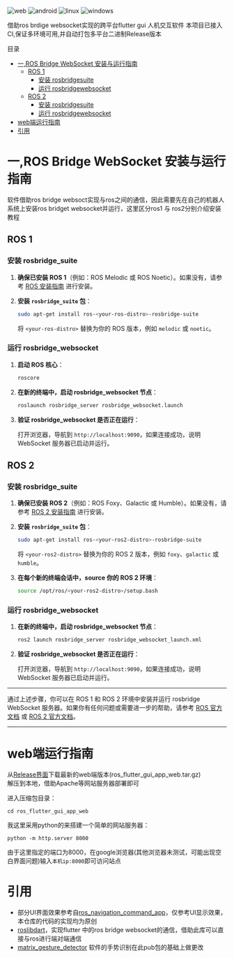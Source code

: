 
![web](https://github.com/chengyangkj/ROS_Flutter_Gui_App/actions/workflows/web_build.yaml/badge.svg)
![android](https://github.com/chengyangkj/ROS_Flutter_Gui_App/actions/workflows/android_build.yaml/badge.svg)
![linux](https://github.com/chengyangkj/ROS_Flutter_Gui_App/actions/workflows/linux_build.yaml/badge.svg)
![windows](https://github.com/chengyangkj/ROS_Flutter_Gui_App/actions/workflows/windows_build.yaml/badge.svg)

借助ros brdige websocket实现的跨平台flutter gui 人机交互软件
本项目已接入CI,保证多环境可用,并自动打包多平台二进制Release版本

目录 
<!-- TOC -->

- [一,ROS Bridge WebSocket 安装与运行指南](#一ros-bridge-websocket-安装与运行指南)
    - [ROS 1](#ros-1)
        - [安装 rosbridgesuite](#安装-rosbridgesuite)
        - [运行 rosbridgewebsocket](#运行-rosbridgewebsocket)
    - [ROS 2](#ros-2)
        - [安装 rosbridgesuite](#安装-rosbridgesuite)
        - [运行 rosbridgewebsocket](#运行-rosbridgewebsocket)
- [web端运行指南](#web端运行指南)
- [引用](#引用)

<!-- /TOC -->


# 一,ROS Bridge WebSocket 安装与运行指南

软件借助ros bridge websoct实现与ros之间的通信，因此需要先在自己的机器人系统上安装ros bridget websocket并运行，这里区分ros1 与 ros2分别介绍安装教程

## ROS 1

### 安装 rosbridge_suite

1. **确保已安装 ROS 1**（例如：ROS Melodic 或 ROS Noetic）。如果没有，请参考 [ROS 安装指南](http://wiki.ros.org/ROS/Installation) 进行安装。

2. **安装 `rosbridge_suite` 包**：

   ```bash
   sudo apt-get install ros-<your-ros-distro>-rosbridge-suite
   ```

   将 `<your-ros-distro>` 替换为你的 ROS 版本，例如 `melodic` 或 `noetic`。

### 运行 rosbridge_websocket

1. **启动 ROS 核心**：

   ```bash
   roscore
   ```

2. **在新的终端中，启动 rosbridge_websocket 节点**：

   ```bash
   roslaunch rosbridge_server rosbridge_websocket.launch
   ```

3. **验证 rosbridge_websocket 是否正在运行**：

   打开浏览器，导航到 `http://localhost:9090`，如果连接成功，说明 WebSocket 服务器已启动并运行。

## ROS 2

### 安装 rosbridge_suite

1. **确保已安装 ROS 2**（例如：ROS Foxy、Galactic 或 Humble）。如果没有，请参考 [ROS 2 安装指南](https://docs.ros.org/en/foxy/Installation.html) 进行安装。

2. **安装 `rosbridge_suite` 包**：

   ```bash
   sudo apt-get install ros-<your-ros2-distro>-rosbridge-suite
   ```

   将 `<your-ros2-distro>` 替换为你的 ROS 2 版本，例如 `foxy`、`galactic` 或 `humble`。

3. **在每个新的终端会话中，source 你的 ROS 2 环境**：

   ```bash
   source /opt/ros/<your-ros2-distro>/setup.bash
   ```

### 运行 rosbridge_websocket

1. **在新的终端中，启动 rosbridge_websocket 节点**：

   ```bash
   ros2 launch rosbridge_server rosbridge_websocket_launch.xml
   ```

2. **验证 rosbridge_websocket 是否正在运行**：

   打开浏览器，导航到 `http://localhost:9090`，如果连接成功，说明 WebSocket 服务器已启动并运行。

---

通过上述步骤，你可以在 ROS 1 和 ROS 2 环境中安装并运行 rosbridge WebSocket 服务器。如果你有任何问题或需要进一步的帮助，请参考 [ROS 官方文档](http://wiki.ros.org/) 或 [ROS 2 官方文档](https://docs.ros.org/en/foxy/index.html)。

---

# web端运行指南
从[Release界面](https://github.com/chengyangkj/ROS_Flutter_Gui_App/releases)下载最新的web端版本(ros_flutter_gui_app_web.tar.gz)  
解压到本地，借助Apache等网站服务器部署即可  

进入压缩包目录：
```shell
cd ros_flutter_gui_app_web
```
我这里采用python的来搭建一个简单的网站服务器：

```shell
python -m http.server 8000
```
由于这里指定的端口为8000，在google浏览器(其他浏览器未测试，可能出现空白界面问题)输入`本机ip:8000`即可访问站点

# 引用

- 部分UI界面效果参考自[ros_navigation_command_app](https://github.com/Rongix/ros_navigation_command_app)，仅参考UI显示效果，本仓库的代码的实现均为原创
- [roslibdart](https://pub.dev/packages/roslibdart)，实现flutter 中的ros bridge websocket的通信，借助此库可以直接与ros进行端对端通信
- [matrix_gesture_detector](https://pub.dev/packages/matrix_gesture_detector) 软件的手势识别在此pub包的基础上做更改